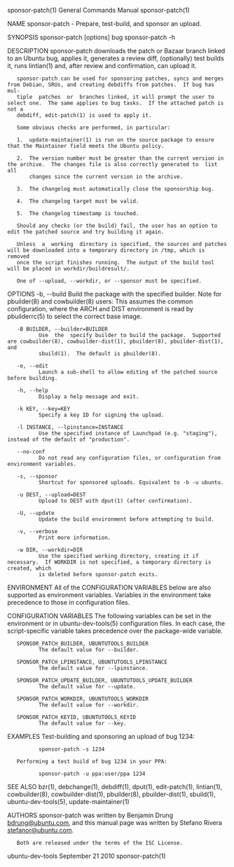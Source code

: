 sponsor-patch(1)                                              General Commands Manual                                             sponsor-patch(1)

NAME
       sponsor-patch - Prepare, test-build, and sponsor an upload.

SYNOPSIS
       sponsor-patch [options] bug
       sponsor-patch -h

DESCRIPTION
       sponsor-patch  downloads  the patch or Bazaar branch linked to an Ubuntu bug, applies it, generates a review diff, (optionally) test builds
       it, runs lintian(1) and, after review and confirmation, can upload it.

       sponsor-patch can be used for sponsoring patches, syncs and merges from Debian, SRUs, and creating debdiffs from patches.  If bug has  mul‐
       tiple  patches  or  branches linked, it will prompt the user to select one.  The same applies to bug tasks.  If the attached patch is not a
       debdiff, edit-patch(1) is used to apply it.

       Some obvious checks are performed, in particular:

       1.  update-maintainer(1) is run on the source package to ensure that the Maintainer field meets the Ubuntu policy.

       2.  The version number must be greater than the current version in the archive.  The changes file is also correctly generated to  list  all
           changes since the current version in the archive.

       3.  The changelog must automatically close the sponsorship bug.

       4.  The changelog target must be valid.

       5.  The changelog timestamp is touched.

       Should any checks (or the build) fail, the user has an option to edit the patched source and try building it again.

       Unless  a  working  directory is specified, the sources and patches will be downloaded into a temporary directory in /tmp, which is removed
       once the script finishes running.  The output of the build tool will be placed in workdir/buildresult/.

       One of --upload, --workdir, or --sponsor must be specified.

OPTIONS
       -b, --build
              Build the package with the specified builder. Note for pbuilder(8) and cowbuilder(8) users: This assumes the  common  configuration,
              where the ARCH and DIST environment is read by pbuilderrc(5) to select the correct base image.

       -B BUILDER, --builder=BUILDER
              Use  the  specify builder to build the package.  Supported are cowbuilder(8), cowbuilder-dist(1), pbuilder(8), pbuilder-dist(1), and
              sbuild(1).  The default is pbuilder(8).

       -e, --edit
              Launch a sub-shell to allow editing of the patched source before building.

       -h, --help
              Display a help message and exit.

       -k KEY, --key=KEY
              Specify a key ID for signing the upload.

       -l INSTANCE, --lpinstance=INSTANCE
              Use the specified instance of Launchpad (e.g. "staging"), instead of the default of "production".

       --no-conf
              Do not read any configuration files, or configuration from environment variables.

       -s, --sponsor
              Shortcut for sponsored uploads. Equivalent to -b -u ubuntu.

       -u DEST, --upload=DEST
              Upload to DEST with dput(1) (after confirmation).

       -U, --update
              Update the build environment before attempting to build.

       -v, --verbose
              Print more information.

       -w DIR, --workdir=DIR
              Use the specified working directory, creating it if necessary.  If WORKDIR is not specified, a temporary directory is created, which
              is deleted before sponsor-patch exits.

ENVIRONMENT
       All  of  the  CONFIGURATION  VARIABLES  below are also supported as environment variables.  Variables in the environment take precedence to
       those in configuration files.

CONFIGURATION VARIABLES
       The following variables can be set in the environment or in ubuntu-dev-tools(5) configuration files.  In  each  case,  the  script-specific
       variable takes precedence over the package-wide variable.

       SPONSOR_PATCH_BUILDER, UBUNTUTOOLS_BUILDER
              The default value for --builder.

       SPONSOR_PATCH_LPINSTANCE, UBUNTUTOOLS_LPINSTANCE
              The default value for --lpinstance.

       SPONSOR_PATCH_UPDATE_BUILDER, UBUNTUTOOLS_UPDATE_BUILDER
              The default value for --update.

       SPONSOR_PATCH_WORKDIR, UBUNTUTOOLS_WORKDIR
              The default value for --workdir.

       SPONSOR_PATCH_KEYID, UBUNTUTOOLS_KEYID
              The default value for --key.

EXAMPLES
       Test-building and sponsoring an upload of bug 1234:

              sponsor-patch -s 1234

       Performing a test build of bug 1234 in your PPA:

              sponsor-patch -u ppa:user/ppa 1234

SEE ALSO
       bzr(1),  debchange(1),  debdiff(1),  dput(1),  edit-patch(1), lintian(1), cowbuilder(8), cowbuilder-dist(1), pbuilder(8), pbuilder-dist(1),
       sbuild(1), ubuntu-dev-tools(5), update-maintainer(1)

AUTHORS
       sponsor-patch was written by Benjamin Drung <bdrung@ubuntu.com>, and this manual page was written by Stefano Rivera <stefanor@ubuntu.com>.

       Both are released under the terms of the ISC License.

ubuntu-dev-tools                                                 September 21 2010                                                sponsor-patch(1)
